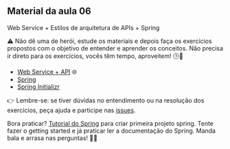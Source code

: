## Material da aula 06

Web Service + Estilos de arquitetura de APIs + Spring

:warning: Não dê uma de herói, estude os materiais e depois faça os exercícios propostos com o objetivo de entender e aprender os conceitos. Não precisa ir direto para os exercícios, vocês têm tempo, aproveitem! 🕒📖

- [Web Service + API](https://github.com/SkiereszDiego/Java-Caldeira-Online/blob/9d420c07848ccdf21b05fb162230110748170cde/aula06/Aula%2010%20TIC%20webservice_spring.pdf) 🌐
- [Spring](https://github.com/SkiereszDiego/Java-Caldeira-Online/blob/9d420c07848ccdf21b05fb162230110748170cde/aula06/Aula%20TIC%20Spring%2BCRUD.pdf) 
- [Spring Initializr](https://spring.io/)

:point_right: Lembre-se: se tiver dúvidas no entendimento ou na resolução dos exercícios, peça ajuda e participe nas [issues](https://github.com/SkiereszDiego/Java-Caldeira/issues).

Bora praticar? [Tutorial do Spring](https://spring.io/guides/gs/rest-service) para criar primeira projeto spring. Tente fazer o getting started e já praticar ler a documentação do Spring.
Manda bala e arrasa nas perguntas! 💪🚀
